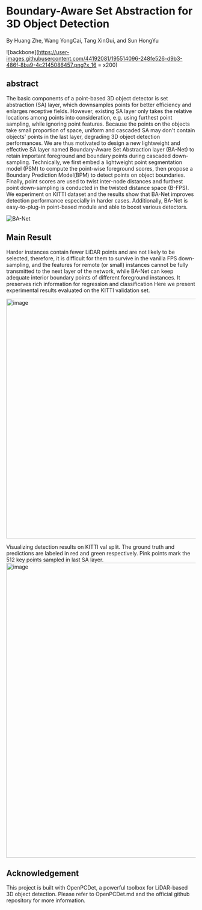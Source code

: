 # Boundary-Aware Set Abstraction for 3D Object Detection
By Huang Zhe, Wang YongCai, Tang XinGui, and Sun HongYu

![backbone](https://user-images.githubusercontent.com/44192081/195514096-248fe526-d9b3-486f-8ba9-4c2145086457.png?x_16 = x200)
## abstract
The basic components of a point-based 3D object detector is set abstraction (SA) layer, which  downsamples points for better efficiency and enlarges receptive fields. However, existing SA layer only takes the relative locations among points into consideration, e.g. using furthest point sampling,  while ignoring point features. Because the points on the objects take small proportion of space, uniform and cascaded SA may 
don't contain objects' points in the last layer, degrading 3D object detection performances. We are thus motivated to design a new lightweight and effective SA layer named Boundary-Aware Set Abstraction layer  (BA-Net) to retain important foreground and boundary points during cascaded down-sampling. Technically, we first embed a lightweight point segmentation model (PSM) to compute the point-wise foreground scores, then propose a Boundary Prediction Model(BPM) to detect points on object boundaries.  Finally,  point scores are used to twist inter-node distances and furthest point down-sampling is conducted in the twisted distance space (B-FPS). We experiment  on  KITTI dataset and the results show that BA-Net improves detection performance especially in harder cases. Additionally, BA-Net is easy-to-plug-in point-based module and able to boost various detectors. 

![BA-Net](https://user-images.githubusercontent.com/44192081/195514333-1c6ca613-44dd-4938-9fec-00447fa1ce0b.png)

## Main Result
Harder instances contain fewer LiDAR points and are not likely to be selected, therefore, it is difficult for them to survive in the vanilla FPS down-sampling, and the features for remote (or small) instances cannot be fully transmitted to the next layer of the network, while BA-Net
can keep adequate interior boundary points of different foreground instances. It preserves rich information for regression and classification
Here we present experimental results evaluated on the KITTI validation set.

<img width="638" alt="image" src="https://user-images.githubusercontent.com/44192081/195514942-9f0f384e-7fac-4677-8212-9d85ad3eb2b1.png">

Visualizing detection results on KITTI val split. The ground truth and predictions are labeled in red and green respectively. Pink points mark the 512 key points sampled in last SA layer.
<img width="785" alt="image" src="https://user-images.githubusercontent.com/44192081/195516445-83972293-71b2-476b-8217-7532d3cafebd.png">

## Acknowledgement

This project is built with OpenPCDet, a powerful toolbox for LiDAR-based 3D object detection. Please refer to OpenPCDet.md and the official github repository for more information.
